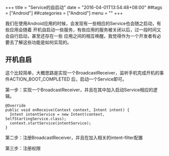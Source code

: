 +++
title = "Service的自启动"
date = "2016-04-01T13:54:48+08:00"
##tags = ["Android"]
##categories = ["Android"]
menu = ""
+++

我们在使用Android应用的时候，会发现有一些相应的Service也会随之启动，有些应用会随着
开机自启动一些服务，有些应用的服务被关闭以后，过一段时间又会自行启动，甚至还存在一些
应用之间的相互唤醒。我觉得作为一个开发者有必要去了解这些功能是如何实现的。

<!--more-->

## 开机自启

这个比较简单，大概思路是实现一个BroadcastReceiver，监听手机完成开机的事件ACTION_BOOT_COMPLETED
后，启动一个Service即可。

第一步：实现一个BroadcastReceiver，并且在其中加入启动Service相应的逻辑。

    @Override
    public void onReceive(Context context, Intent intent) {
      Intent intentService = new Intent(context, SelfStartingService.class);
      context.startService(intentService);
    }

第二步：注册BroadcastReceiver，并且在加入相关的intent-filter配置

第三步：注册权限
    <uses-permission android:name="android.permission.RECEIVE_BOOT_COMPLETED" />
